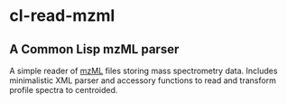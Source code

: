 # cl-read-mzml
## A Common Lisp mzML parser
A simple reader of [mzML](https://www.psidev.info/mzML) files storing mass spectrometry data. Includes minimalistic XML parser and accessory functions to read and transform profile spectra to centroided.